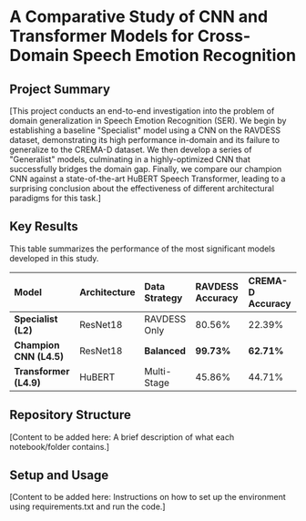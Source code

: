 # A Comparative Study of CNN and Transformer Models for Cross-Domain Speech Emotion Recognition

## Project Summary
[This project conducts an end-to-end investigation into the problem of domain generalization in Speech Emotion Recognition (SER). We begin by establishing a baseline "Specialist" model using a CNN on the RAVDESS dataset, demonstrating its high performance in-domain and its failure to generalize to the CREMA-D dataset. We then develop a series of "Generalist" models, culminating in a highly-optimized CNN that successfully bridges the domain gap. Finally, we compare our champion CNN against a state-of-the-art HuBERT Speech Transformer, leading to a surprising conclusion about the effectiveness of different architectural paradigms for this task.]

## Key Results
This table summarizes the performance of the most significant models developed in this study.

| Model | Architecture | Data Strategy | RAVDESS Accuracy | CREMA-D Accuracy |
| :--- | :--- | :--- | :--- | :--- |
| **Specialist (L2)** | ResNet18 | RAVDESS Only | 80.56% | 22.39% |
| **Champion CNN (L4.5)**| ResNet18 | **Balanced** | **99.73%** | **62.71%** |
| **Transformer (L4.9)**| HuBERT | Multi-Stage | 45.86% | 44.71% |

## Repository Structure
[Content to be added here: A brief description of what each notebook/folder contains.]

## Setup and Usage
[Content to be added here: Instructions on how to set up the environment using requirements.txt and run the code.]
